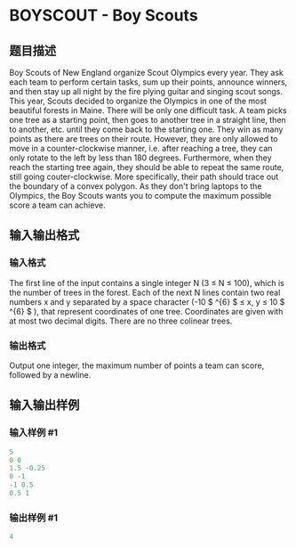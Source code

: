 # BOYSCOUT - Boy Scouts

## 题目描述

Boy Scouts of New England organize Scout Olympics every year. They ask each team to perform certain tasks, sum up their points, announce winners, and then stay up all night by the fire plying guitar and singing scout songs. This year, Scouts decided to organize the Olympics in one of the most beautiful forests in Maine. There will be only one difficult task. A team picks one tree as a starting point, then goes to another tree in a straight line, then to another, etc. until they come back to the starting one. They win as many points as there are trees on their route. However, they are only allowed to move in a counter-clockwise manner, i.e. after reaching a tree, they can only rotate to the left by less than 180 degrees. Furthermore, when they reach the starting tree again, they should be able to repeat the same route, still going couter-clockwise. More specifically, their path should trace out the boundary of a convex polygon. As they don't bring laptops to the Olympics, the Boy Scouts wants you to compute the maximum possible score a team can achieve.

## 输入输出格式

### 输入格式

The first line of the input contains a single integer N (3 ≤ N ≤ 100), which is the number of trees in the forest. Each of the next N lines contain two real numbers x and y separated by a space character (-10 $ ^{6} $ ≤ x, y ≤ 10 $ ^{6} $ ), that represent coordinates of one tree. Coordinates are given with at most two decimal digits. There are no three colinear trees.

### 输出格式

Output one integer, the maximum number of points a team can score, followed by a newline.

## 输入输出样例

### 输入样例 #1

```cpp
5
0 0
1.5 -0.25
0 -1
-1 0.5
0.5 1
```


### 输出样例 #1

```cpp
4
```


